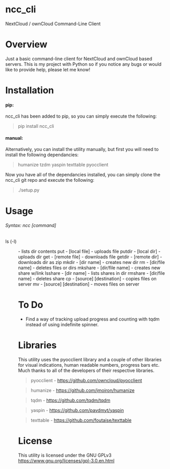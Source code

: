 # ncc_cli
NextCloud / ownCloud Command-Line Client

Overview
========
Just a basic command-line client for NextCloud and ownCloud based servers. This is my project with Python so if you notice any bugs or would like to provide help, please let me know!

Installation
===========
#### pip:
ncc_cli has been added to pip, so you can simply execute the following:
>    pip install ncc_cli

#### manual:
Alternatively, you can install the utility manually, but first you will need to install the following dependancies:
>humanize
>tzdm
>yaspin
>texttable
>pyocclient

Now you have all of the dependancies installed, you can simply clone the ncc_cli git repo and execute the following:
>    ./setup.py

Usage
=====
###### Syntax: ncc [command] <arguments>
ls (-l) <dir> - lists dir contents
put - [local file] <dest remote dir> - uploads file
putdir - [local dir] <dest remote dir> - uploads dir
get - [remote file] <dest local dir> - downloads file
getdir - [remote dir] <dest local dir> - downloads dir as zip
mkdir - [dir name] - creates new dir
rm - [dir/file name] - deletes files or dirs
mkshare - [dir/file name] - creates new share w/link
lsshare - [dir name] - lists shares in dir
rmshare - [dir/file name] - deletes share
cp - [source] [destination] - copies files on server
mv - [source] [destination] - moves files on server

To Do
=====
- Find a way of tracking upload progress and counting with tqdm instead of using indefinite spinner.

Libraries
=========
This utility uses the pyocclient library and a couple of other libraries for visual indications, human readable numbers, progress bars etc. Much thanks to all of the developers of their respective libraries.

> pyocclient - https://github.com/owncloud/pyocclient

> humanize - https://github.com/jmoiron/humanize

> tqdm - https://github.com/tqdm/tqdm

> yaspin - https://github.com/pavdmyt/yaspin

> texttable - https://github.com/foutaise/texttable

License
=======
This utility is licensed under the GNU GPLv3
https://www.gnu.org/licenses/gpl-3.0.en.html
